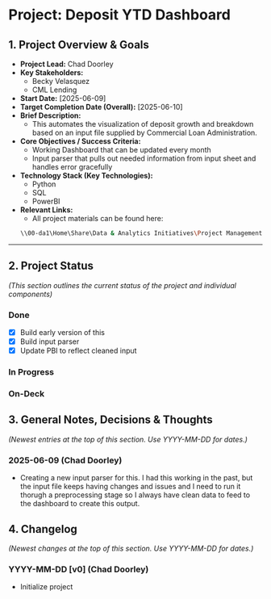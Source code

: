 # Project: Deposit YTD Dashboard
## 1. Project Overview & Goals
*   **Project Lead:** Chad Doorley
*   **Key Stakeholders:**
    - Becky Velasquez
    - CML Lending
*   **Start Date:** [2025-06-09]
*   **Target Completion Date (Overall):** [2025-06-10]
*   **Brief Description:**
    - This automates the visualization of deposit growth and breakdown based on an input file supplied by Commercial Loan Administration.
*   **Core Objectives / Success Criteria:**
    - Working Dashboard that can be updated every month
    - Input parser that pulls out needed information from input sheet and handles error gracefully
*   **Technology Stack (Key Technologies):**
    - Python
    - SQL
    - PowerBI
*   **Relevant Links:**
    - All project materials can be found here:
    ```bash
    \\00-da1\Home\Share\Data & Analytics Initiatives\Project Management\Commercial_Lending\DepositPocketPricing
    ```
---
## 2. Project Status 
*(This section outlines the current status of the project and individual components)*

### Done
- [x] Build early version of this
- [x] Build input parser
- [x] Update PBI to reflect cleaned input

### In Progress

### On-Deck

## 3. General Notes, Decisions & Thoughts
*(Newest entries at the top of this section. Use YYYY-MM-DD for dates.)*
### 2025-06-09 (Chad Doorley)
- Creating a new input parser for this. I had this working in the past, but the input file keeps having changes and issues and I need to run it thorugh a preprocessing stage so I always have clean data to feed to the dashboard to create this output.

## 4. Changelog
*(Newest changes at the top of this section. Use YYYY-MM-DD for dates.)*
### YYYY-MM-DD [v0] (Chad Doorley)
- Initialize project
